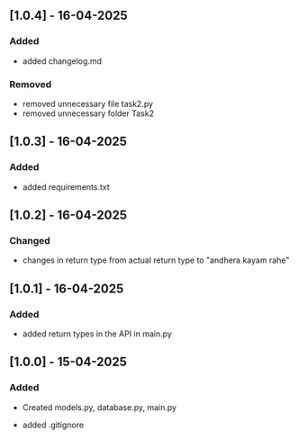 ## [1.0.4] - 16-04-2025

### Added

- added changelog.md

### Removed

- removed unnecessary file task2.py 
- removed unnecessary folder Task2

## [1.0.3] - 16-04-2025

### Added

- added requirements.txt

## [1.0.2] - 16-04-2025

### Changed

- changes in return type from actual return type to "andhera kayam rahe"

## [1.0.1] - 16-04-2025

### Added

- added return types in the API in main.py

## [1.0.0] - 15-04-2025

### Added 

- Created models.py, database.py, main.py

- added .gitignore